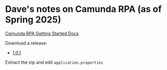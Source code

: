 # Dave's notes on Camunda RPA (as of Spring 2025)

[Camunda RPA Getting Started Docs](https://docs.camunda.io/docs/components/rpa/getting-started/#test-your-script)

Download a release:
- [1.0.1](https://github.com/camunda/rpa-worker/releases/tag/1.0.1)

Extract the zip and edit `application.properties`



